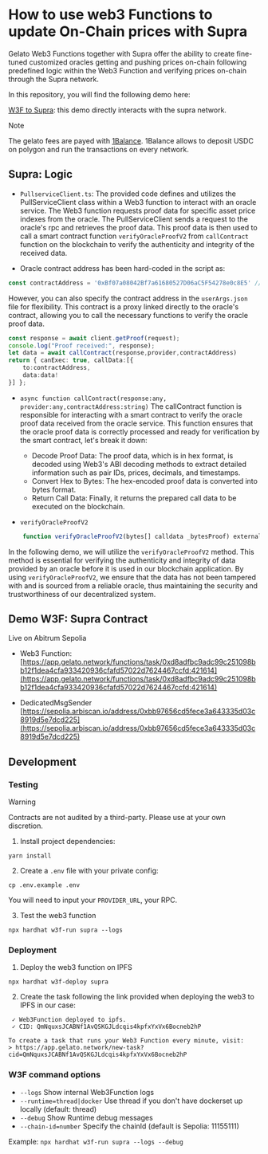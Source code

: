 How to use web3 Functions to update On-Chain prices with Supra
===============

Gelato Web3 Functions together with Supra offer the ability to create fine-tuned customized oracles getting and pushing prices on-chain following predefined logic within the Web3 Function and verifying prices on-chain through the Supra network.

In this repository, you will find the following demo here:

[W3F to Supra](https://github.com/gelatodigital/w3f-poc-supra/tree/main/web3-functions/supra): this demo directly interacts with the supra network.


> [!NOTE]
> The gelato fees are payed with [1Balance](https://docs.gelato.network/developer-services/1balance). 
> 1Balance allows to deposit USDC on polygon and run the transactions on every network.

Supra: Logic
---------------

- `PullserviceClient.ts`:
The provided code defines and utilizes the PullServiceClient class within a Web3 function to interact with an oracle service. The Web3 function requests proof data for specific asset price indexes from the oracle. The PullServiceClient sends a request to the oracle's rpc and retrieves the proof data. This proof data is then used to call a smart contract function `verifyOracleProofV2` from `callContract` function on the blockchain to verify the authenticity and integrity of the received data.

- Oracle contract address has been hard-coded in the script as:
```ts
const contractAddress = '0xBf07a08042Bf7a61680527D06aC5F54278e0c8E5' //'0x6Cd59830AAD978446e6cc7f6cc173aF7656Fb917';
```
However, you can also specify the contract address in the `userArgs.json` file for flexibility.
This contract is a proxy linked directly to the oracle's contract, allowing you to call the necessary functions to verify the oracle proof data. 

```ts
const response = await client.getProof(request);
console.log("Proof received:", response);
let data = await callContract(response,provider,contractAddress)
return { canExec: true, callData:[{
    to:contractAddress,
    data:data!
}] };
```

- `async function callContract(response:any, provider:any,contractAddress:string)`
The callContract function is responsible for interacting with a smart contract to verify the oracle proof data received from the oracle service. This function ensures that the oracle proof data is correctly processed and ready for verification by the smart contract, let's break it down:
    - Decode Proof Data: The proof data, which is in hex format, is decoded using Web3's ABI decoding methods to extract detailed information such as pair IDs, prices, decimals, and timestamps.
    - Convert Hex to Bytes: The hex-encoded proof data is converted into bytes format.
    - Return Call Data: Finally, it returns the prepared call data to be executed on the blockchain.

- `verifyOracleProofV2`
```ts
    function verifyOracleProofV2(bytes[] calldata _bytesProof) external;
```
In the following demo, we will utilize the `verifyOracleProofV2` method. This method is essential for verifying the authenticity and integrity of data provided by an oracle before it is used in our blockchain application. By using `verifyOracleProofV2`, we ensure that the data has not been tampered with and is sourced from a reliable oracle, thus maintaining the security and trustworthiness of our decentralized system.


Demo W3F: Supra Contract
---------------

Live on Abitrum Sepolia
- Web3 Function: [https://app.gelato.network/functions/task/0xd8adfbc9adc99c251098bb12f1dea4cfa933420936cfafd57022d7624467ccfd:421614](https://app.gelato.network/functions/task/0xd8adfbc9adc99c251098bb12f1dea4cfa933420936cfafd57022d7624467ccfd:421614)

- DedicatedMsgSender [https://sepolia.arbiscan.io/address/0xbb97656cd5fece3a643335d03c8919d5e7dcd225](https://sepolia.arbiscan.io/address/0xbb97656cd5fece3a643335d03c8919d5e7dcd225)

Development
---------------

### Testing

> [!WARNING]
> Contracts are not audited by a third-party. Please use at your own discretion.

1. Install project dependencies:
```
yarn install
```

2. Create a `.env` file with your private config:
```
cp .env.example .env
```
You will need to input your `PROVIDER_URL`, your RPC.


3. Test the  web3 function

```
npx hardhat w3f-run supra --logs
```

### Deployment

1. Deploy the web3 function on IPFS

```
npx hardhat w3f-deploy supra
```

2. Create the task following the link provided when deploying the web3 to IPFS in our case:

```
 ✓ Web3Function deployed to ipfs.
 ✓ CID: QmNquxsJCABNf1AvQSKGJLdcqis4kpfxYxVx6Bocneb2hP

To create a task that runs your Web3 Function every minute, visit:
> https://app.gelato.network/new-task?cid=QmNquxsJCABNf1AvQSKGJLdcqis4kpfxYxVx6Bocneb2hP
```


### W3F command options

- `--logs` Show internal Web3Function logs
- `--runtime=thread|docker` Use thread if you don't have dockerset up locally (default: thread)
- `--debug` Show Runtime debug messages
- `--chain-id=number` Specify the chainId (default is Sepolia: 11155111)

Example: `npx hardhat w3f-run supra --logs --debug`